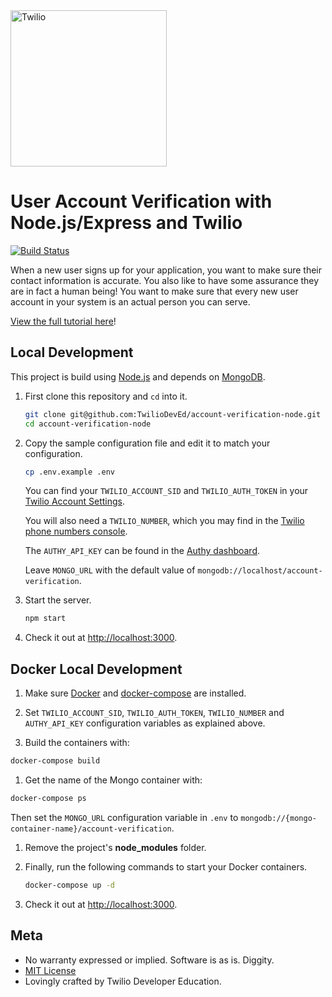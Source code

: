 <a href="https://www.twilio.com">
  <img src="https://static0.twilio.com/marketing/bundles/marketing/img/logos/wordmark-red.svg" alt="Twilio" width="250" />
</a>


# User Account Verification with Node.js/Express and Twilio

[![Build Status](https://travis-ci.org/TwilioDevEd/account-verification-node.svg?branch=master)](https://travis-ci.org/TwilioDevEd/account-verification-node)

When a new user signs up for your application, you want to make sure their contact information is accurate. You also like to have some assurance they are in fact a human being! You want to make sure that every new user account in your system is an actual person you can serve.

[View the full tutorial here](https://www.twilio.com/docs/tutorials/walkthrough/account-verification/node/express)!

## Local Development

This project is build using [Node.js](https://nodejs.org) and depends on [MongoDB](https://www.mongodb.com).

1. First clone this repository and `cd` into it.

   ```bash
   git clone git@github.com:TwilioDevEd/account-verification-node.git
   cd account-verification-node
   ```

1. Copy the sample configuration file and edit it to match your configuration.

   ```bash
   cp .env.example .env
   ```

   You can find your `TWILIO_ACCOUNT_SID` and `TWILIO_AUTH_TOKEN` in your
   [Twilio Account Settings](https://www.twilio.com/user/account/settings).

   You will also need a `TWILIO_NUMBER`, which you may find in the [Twilio phone numbers console](https://www.twilio.com/user/account/phone-numbers/incoming).

   The `AUTHY_API_KEY` can be found in the [Authy dashboard](https://dashboard.authy.com/).

   Leave `MONGO_URL` with the default value of `mongodb://localhost/account-verification`.

1. Start the server.

   ```bash
   npm start
   ```

1. Check it out at [http://localhost:3000](http://localhost:3000).

## Docker Local Development

1. Make sure [Docker](https://www.docker.com/) and [docker-compose](https://docs.docker.com/compose/install/) are installed.

1. Set `TWILIO_ACCOUNT_SID`, `TWILIO_AUTH_TOKEN`, `TWILIO_NUMBER` and `AUTHY_API_KEY` configuration variables as explained above.

1. Build the containers with:

  ```bash
  docker-compose build
  ```

1. Get the name of the Mongo container with:

  ```bash
  docker-compose ps
  ```

  Then set the `MONGO_URL` configuration variable in `.env` to `mongodb://{mongo-container-name}/account-verification`.

1. Remove the project's **node_modules** folder.

1. Finally, run the following commands to start your Docker containers.

   ```bash
   docker-compose up -d
   ```

1. Check it out at [http://localhost:3000](http://localhost:3000).

## Meta

* No warranty expressed or implied. Software is as is. Diggity.
* [MIT License](http://www.opensource.org/licenses/mit-license.html)
* Lovingly crafted by Twilio Developer Education.
